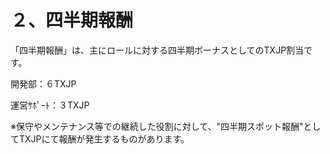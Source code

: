 # ２、四半期報酬

「四半期報酬」は、主にロールに対する四半期ボーナスとしてのTXJP割当です。

開発部：６TXJP

運営ｻﾎﾟｰﾄ：３TXJP





※保守やメンテナンス等での継続した役割に対して、"四半期スポット報酬"としてTXJPにて報酬が発生するものがあります。

